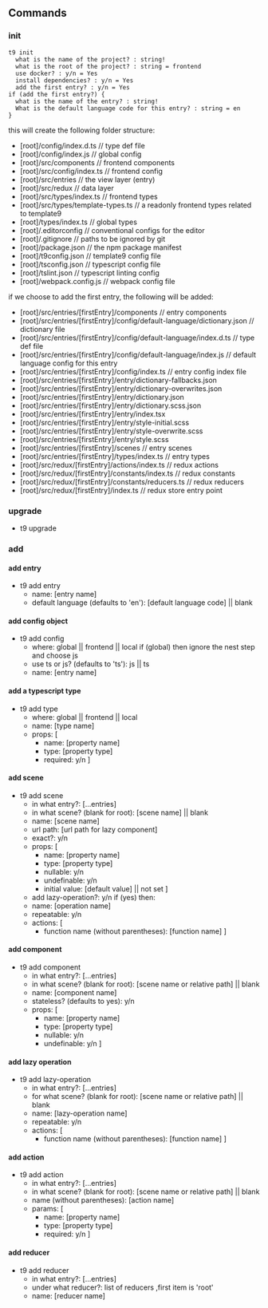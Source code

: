 ## Commands

### init
```terminal
t9 init
  what is the name of the project? : string!
  what is the root of the project? : string = frontend
  use docker? : y/n = Yes
  install dependencies? : y/n = Yes
  add the first entry? : y/n = Yes
if (add the first entry?) {
  what is the name of the entry? : string!
  What is the default language code for this entry? : string = en
}
```

this will create the following folder structure:

- [root]/config/index.d.ts // type def file
- [root]/config/index.js // global config
- [root]/src/components // frontend components
- [root]/src/config/index.ts // frontend config
- [root]/src/entries // the view layer (entry)
- [root]/src/redux // data layer
- [root]/src/types/index.ts // frontend types
- [root]/src/types/template-types.ts // a readonly frontend types related to template9
- [root]/types/index.ts // global types
- [root]/.editorconfig // conventional configs for the editor
- [root]/.gitignore // paths to be ignored by git
- [root]/package.json // the npm package manifest
- [root]/t9config.json // template9 config file
- [root]/tsconfig.json // typescript config file
- [root]/tslint.json // typescript linting config
- [root]/webpack.config.js // webpack config file

if we choose to add the first entry, the following will be added:

- [root]/src/entries/[firstEntry]/components // entry components
- [root]/src/entries/[firstEntry]/config/default-language/dictionary.json // dictionary file
- [root]/src/entries/[firstEntry]/config/default-language/index.d.ts // type def file
- [root]/src/entries/[firstEntry]/config/default-language/index.js // default language config for this entry
- [root]/src/entries/[firstEntry]/config/index.ts // entry config index file
- [root]/src/entries/[firstEntry]/entry/dictionary-fallbacks.json
- [root]/src/entries/[firstEntry]/entry/dictionary-overwrites.json
- [root]/src/entries/[firstEntry]/entry/dictionary.json
- [root]/src/entries/[firstEntry]/entry/dictionary.scss.json
- [root]/src/entries/[firstEntry]/entry/index.tsx
- [root]/src/entries/[firstEntry]/entry/style-initial.scss
- [root]/src/entries/[firstEntry]/entry/style-overwrite.scss
- [root]/src/entries/[firstEntry]/entry/style.scss
- [root]/src/entries/[firstEntry]/scenes // entry scenes
- [root]/src/entries/[firstEntry]/types/index.ts // entry types
- [root]/src/redux/[firstEntry]/actions/index.ts // redux actions
- [root]/src/redux/[firstEntry]/constants/index.ts // redux constants
- [root]/src/redux/[firstEntry]/constants/reducers.ts // redux reducers
- [root]/src/redux/[firstEntry]/index.ts // redux store entry point

### upgrade

- t9 upgrade

### add

#### add entry

- t9 add entry
    - name: [entry name]
    - default language (defaults to 'en'): [default language code] || blank

#### add config object

- t9 add config
    - where: global || frontend || local
    if (global) then ignore the nest step and choose js
    - use ts or js? (defaults to 'ts'): js || ts
    - name: [entry name]

#### add a typescript type

- t9 add type
    - where: global || frontend || local
    - name: [type name]
    - props: [
        - name: [property name]
        - type: [property type]
        - required: y/n
    ]

#### add scene

- t9 add scene
    - in what entry?: [...entries]
    - in what scene? (blank for root): [scene name] || blank
    - name: [scene name]
    - url path: [url path for lazy component]
    - exact?: y/n
    - props: [
        - name: [property name]
        - type: [property type]
        - nullable: y/n
        - undefinable: y/n
        - initial value: [default value] || not set
    ]
    - add lazy-operation?: y/n
    if (yes) then:
    - name: [operation name]
    - repeatable: y/n
    - actions: [
        - function name (without parentheses): [function name]
    ]

#### add component

- t9 add component
    - in what entry?: [...entries]
    - in what scene? (blank for root): [scene name or relative path] || blank
    - name: [component name]
    - stateless? (defaults to yes): y/n
    - props: [
        - name: [property name]
        - type: [property type]
        - nullable: y/n
        - undefinable: y/n
    ]

#### add lazy operation

- t9 add lazy-operation
    - in what entry?: [...entries]
    - for what scene? (blank for root): [scene name or relative path] || blank
    - name: [lazy-operation name]
    - repeatable: y/n
    - actions: [
        - function name (without parentheses): [function name]
    ]

#### add action

- t9 add action
    - in what entry?: [...entries]
    - in what scene? (blank for root): [scene name or relative path] || blank
    - name (without parentheses): [action name]
    - params: [
        - name: [property name]
        - type: [property type]
        - required: y/n
    ]

#### add reducer

- t9 add reducer
    - in what entry?: [...entries]
    - under what reducer?: list of reducers ,first item is 'root'
    - name: [reducer name]
